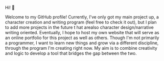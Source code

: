 Hi! 👋

Welcome to my GitHub profile! Currently, I've only got my main project up, a character creation and writing program (feel free to check it out), but I plan to add more projects in the future t hat arealso character design/narrative writing oriented. Eventually, I hope to host my own website that will serve as an online portfolio for this project as well as others. Though I'm not primarily a programmer, I want to learn new things and grow via a different discipline, through the program I'm creating right now. My aim is to combine creativity and logic to develop a tool that bridges the gap between the two.
